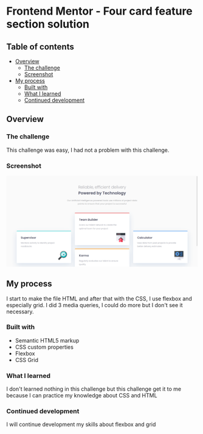 # Frontend Mentor - Four card feature section solution

## Table of contents

- [Overview](#overview)
  - [The challenge](#the-challenge)
  - [Screenshot](#screenshot)
- [My process](#my-process)
  - [Built with](#built-with)
  - [What I learned](#what-i-learned)
  - [Continued development](#continued-development)


## Overview

### The challenge

This challenge was easy, I had not a problem with this challenge.


### Screenshot

![](images/capture.png)


## My process

I start to make the file HTML and after that with the CSS, I use flexbox and especially grid. I did 3 media queries, I could do more but I don't see it necessary.


### Built with

- Semantic HTML5 markup
- CSS custom properties
- Flexbox
- CSS Grid


### What I learned

I don't learned nothing in this challenge but this challenge get it to me because I can practice my knowledge about CSS and HTML


### Continued development

I will continue development my skills about flexbox and grid